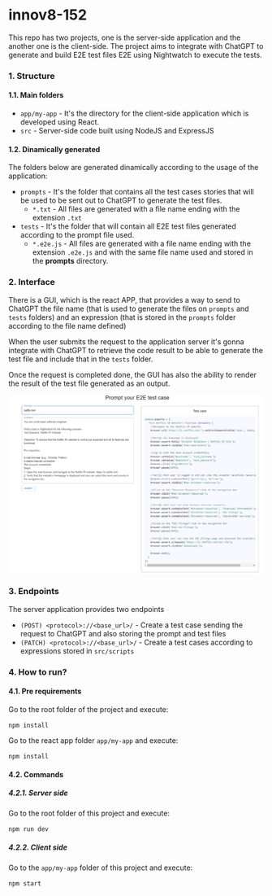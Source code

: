 # innov8-152

This repo has two projects, one is the server-side application and the another one is the client-side.
The project aims to integrate with ChatGPT to generate and build E2E test files E2E using Nightwatch to execute the tests.

### 1. Structure

#### 1.1. Main folders

- `app/my-app` - It's the directory for the client-side application which is developed using React.
- `src` - Server-side code built using NodeJS and ExpressJS

#### 1.2. Dinamically generated

The folders below are generated dinamically according to the usage of the application:

- `prompts` - It's the folder that contains all the test cases stories that will be used to be sent out to ChatGPT to generate the test files.
  - `*.txt` - All files are generated with a file name ending with the extension `.txt`
- `tests` - It's the folder that will contain all E2E test files generated according to the prompt file used.
  - `*.e2e.js` - All files are generated with a file name ending with the extension `.e2e.js` and with the same file name used and stored in the **prompts** directory.

### 2. Interface

There is a GUI, which is the react APP, that provides a way to send to ChatGPT the file name (that is used to generate the files on `prompts` and `tests` folders) and an expression (that is stored in the `prompts` folder according to the file name defined)

When the user submits the request to the application server it's gonna integrate with ChatGPT to retrieve the code result to be able to generate the test file and include that in the `tests` folder.

Once the request is completed done, the GUI has also the ability to render the result of the test file generated as an output.

<img src="/assets/interface-sample.png" alt="GUI" />

### 3. Endpoints

The server application provides two endpoints

- `(POST) <protocol>://<base_url>/` - Create a test case sending the request to ChatGPT and also storing the prompt and test files
- `(PATCH) <protocol>://<base_url>/` - Create a test cases according to expressions stored in `src/scripts`

### 4. How to run?

#### 4.1. Pre requirements

Go to the root folder of the project and execute:

```
npm install
```

Go to the react app folder `app/my-app` and execute:

```
npm install
```

#### 4.2. Commands

##### 4.2.1. Server side

Go to the root folder of this project and execute:

```
npm run dev
```

##### 4.2.2. Client side

Go to the `app/my-app` folder of this project and execute:

```
npm start
```